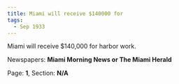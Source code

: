 ```yaml
---  
title: Miami will receive $140000 for  
tags:  
  - Sep 1933  
---  
```

  
Miami will receive $140,000 for harbor work.  
  
Newspapers: **Miami Morning News or The Miami Herald**  
  
Page: **1**, Section: **N/A** 
